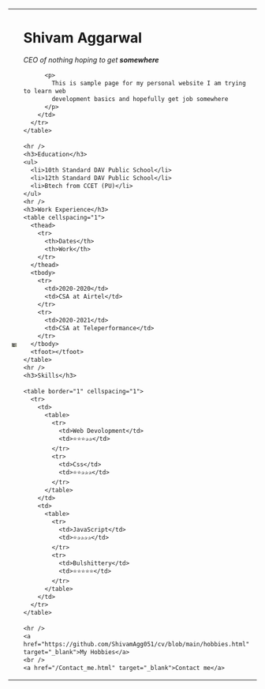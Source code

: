 <!DOCTYPE html>
<html lang="en">
  <head>
    <meta charset="UTF-8" />
    <meta http-equiv="X-UA-Compatible" content="IE=edge" />
    <meta name="viewport" content="width=device-width, initial-scale=1.0" />
    <title>Shivam's Personal site</title>
  </head>
  <body>
    <table cellspacing="40">
      <tr>
        <td>
          <img
            src="/image/pexels-alexandru-rotariu-733416.jpg"
            alt="profile pic"
            width="300"
            length="400"
          />
        </td>
        <td>
          <h1>Shivam Aggarwal</h1>
          <p>
            <em> CEO of nothing hoping to get <strong> somewhere </strong> </em>
          </p>

          <p>
            This is sample page for my personal website I am trying to learn web
            development basics and hopefully get job somewhere
          </p>
        </td>
      </tr>
    </table>

    <hr />
    <h3>Education</h3>
    <ul>
      <li>10th Standard DAV Public School</li>
      <li>12th Standard DAV Public School</li>
      <li>Btech from CCET (PU)</li>
    </ul>
    <hr />
    <h3>Work Experience</h3>
    <table cellspacing="1">
      <thead>
        <tr>
          <th>Dates</th>
          <th>Work</th>
        </tr>
      </thead>
      <tbody>
        <tr>
          <td>2020-2020</td>
          <td>CSA at Airtel</td>
        </tr>
        <tr>
          <td>2020-2021</td>
          <td>CSA at Teleperformance</td>
        </tr>
      </tbody>
      <tfoot></tfoot>
    </table>
    <hr />
    <h3>Skills</h3>

    <table border="1" cellspacing="1">
      <tr>
        <td>
          <table>
            <tr>
              <td>Web Devolopment</td>
              <td>⭐⭐⭐✰✰</td>
            </tr>
            <tr>
              <td>Css</td>
              <td>⭐⭐✰✰✰</td>
            </tr>
          </table>
        </td>
        <td>
          <table>
            <tr>
              <td>JavaScript</td>
              <td>⭐✰✰✰✰</td>
            </tr>
            <tr>
              <td>Bulshittery</td>
              <td>⭐⭐⭐⭐⭐</td>
            </tr>
          </table>
        </td>
      </tr>
    </table>

    <hr />
    <a href="https://github.com/ShivamAgg051/cv/blob/main/hobbies.html" target="_blank">My Hobbies</a>
    <br />
    <a href="/Contact_me.html" target="_blank">Contact me</a>
  </body>
</html>
